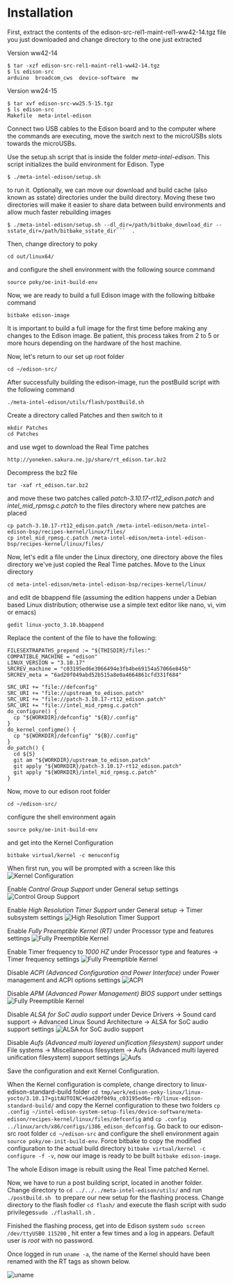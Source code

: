 # Installation

First, extract the contents of the edison-src-rel1-maint-rel1-ww42-14.tgz file you just downloaded and change directory to the one just extracted

Version ww42-14

    $ tar -xzf edison-src-rel1-maint-rel1-ww42-14.tgz
    $ ls edison-src
    arduino  broadcom_cws  device-software  mw

Version ww24-15

    $ tar xvf edison-src-ww25.5-15.tgz
    $ ls edison-src
    Makefile  meta-intel-edison

Connect two USB cables to the Edison board and to the computer where the commands are executing, move the switch next to the microUSBs slots towards the microUSBs.

Use the setup.sh script that is inside the folder *meta-intel-edison*. This script initializes the build environment for Edison. Type

    $ ./meta-intel-edison/setup.sh

to run it. Optionally, we can move our download and build cache (also known as sstate) directories under the build directory. Moving these two directories will make it easier to share data between build environments and allow much faster rebuilding images

    $ ./meta-intel-edison/setup.sh --dl_dir=/path/bitbake_download_dir --sstate_dir=/path/bitbake_sstate_dir```  .

Then, change directory to poky 

    cd out/linux64/

and configure the shell environment with the following source command

    source poky/oe-init-build-env

Now, we are ready to build a full Edison image with the following bitbake command

    bitbake edison-image

It is important to build a full image for the first time before making any changes to the Edison image. Be patient, this process takes from 2 to 5 or more hours depending on the hardware of the host machine.


Now, let's return to our set up root folder

    cd ~/edison-src/

After successfully building the edison-image, run the postBuild script with the following command 

    ./meta-intel-edison/utils/flash/postBuild.sh

Create a directory called Patches and then switch to it

    mkdir Patches
    cd Patches

and use wget to download the Real Time patches

    http://yoneken.sakura.ne.jp/share/rt_edison.tar.bz2

Decompress the bz2 file

    tar -xaf rt_edison.tar.bz2

and move these two patches called *patch-3.10.17-rt12_edison.patch* and *intel_mid_rpmsg.c.patch* to the files directory where new patches are placed

    cp patch-3.10.17-rt12_edison.patch /meta-intel-edison/meta-intel-edison-bsp/recipes-kernel/linux/files/
    cp intel_mid_rpmsg.c.patch /meta-intel-edison/meta-intel-edison-bsp/recipes-kernel/linux/files/

Now, let's edit a file under the Linux directory, one directory above the files directory we've just copied the Real Time patches. Move to the Linux directory

    cd meta-intel-edison/meta-intel-edison-bsp/recipes-kernel/linux/

and edit de bbappend file (assuming the edition happens under a Debian based Linux distribution; otherwise use a simple text editor like nano, vi, vim or emacs)

    gedit linux-yocto_3.10.bbappend
    
Replace the content of the file to have the following:

    FILESEXTRAPATHS_prepend := "${THISDIR}/files:"  
    COMPATIBLE_MACHINE = "edison"  
    LINUX_VERSION = "3.10.17"  
    SRCREV_machine = "c03195ed6e3066494e3fb4be69154a57066e845b"  
    SRCREV_meta = "6ad20f049abd52b515a8e0a4664861cfd331f684"  
      
    SRC_URI += "file://defconfig"  
    SRC_URI += "file://upstream_to_edison.patch"  
    SRC_URI += "file://patch-3.10.17-rt12_edison.patch"  
    SRC_URI += "file://intel_mid_rpmsg.c.patch"  
    do_configure() {  
      cp "${WORKDIR}/defconfig" "${B}/.config"  
    }  
    do_kernel_configme() {  
      cp "${WORKDIR}/defconfig" "${B}/.config"  
    }  
    do_patch() {  
      cd ${S}  
      git am "${WORKDIR}/upstream_to_edison.patch"  
      git apply "${WORKDIR}/patch-3.10.17-rt12_edison.patch"  
      git apply "${WORKDIR}/intel_mid_rpmsg.c.patch"  
    }


Now, move to our edison root folder

    cd ~/edison-src/

configure the shell environment again

    source poky/oe-init-build-env

and get into the Kernel Configuration

    bitbake virtual/kernel -c menuconfig


When first run, you will be prompted with a screen like this ![Kernel Configuration](menuconfig1.png)

Enable *Control Group Support* under General setup settings ![Control Group Support](menuconfig2.png) 

Enable *High Resolution Timer Support* under General setup -> Timer subsystem settings ![High Resolution Timer Support](menuconfig3.png)

Enable *Fully Preemptible Kernel (RT)* under Processor type and features settings ![Fully Preemptible Kernel](menuconfig4.png)

Enable Timer frequency to *1000 HZ* under Processor type and features -> Timer frequency settings ![Fully Preemptible Kernel](menuconfig5.png)

Disable *ACPI (Advanced Configuration and Power Interface)* under Power management and ACPI options settings ![ACPI](menuconfig6.png)

Disable *APM (Advanced Power Management) BIOS support* under  settings ![Fully Preemptible Kernel](menuconfig7.png)

Disable *ALSA for SoC audio support* under Device Drivers -> Sound card support -> Advanced Linux Sound Architecture -> ALSA for SoC audio support settings ![ALSA for SoC audio support](menuconfig8.png)

Disable *Aufs (Advanced multi layered unification filesystem) support* under File systems -> Miscellaneous filesystem -> Aufs (Advanced multi layered unification filesystem) support settings ![Aufs](menuconfig9.png)


Save the configuration and exit Kernel Configuration.

When the Kernel configuration is complete, change directory to linux-edison-standard-build folder ```cd tmp/work/edison-poky-linux/linux-yocto/3.10.17+gitAUTOINC+6ad20f049a_c03195ed6e-r0/linux-edison-standard-build/``` and copy the Kernel configuration to these two folders ```cp .config ~/intel-edison-system-setup-files/device-software/meta-edison/recipes-kernel/linux/files/defconfig``` and ```cp .config ../linux/arch/x86/configs/i386_edison_defconfig```. Go back to our edison-src root folder ```cd ~/edison-src``` and configure the shell environment again ```source poky/oe-init-build-env```. Force bitbake to copy the modified configuration to the actual build directory ```bitbake virtual/kernel -c configure -f -v```, now our image is ready to be built ```bitbake edison-image```.

The whole Edison image is rebuilt using the Real Time patched Kernel.

Now, we have to run a post building script, located in another folder. Change directory to ```cd ../../../meta-intel-edison/utils/``` and run ```./postBuild.sh ``` to prepare our new setup for the flashing process. Change directory to the flash fodler ```cd flash/``` and execute the flash script with sudo privileges```sudo ./flashall.sh``` . 

Finished the flashing process, get into de Edison system ```sudo screen /dev/ttyUSB0 115200``` , hit enter a few times and a log in appears. Default user is *root* with no password.

Once logged in run ```uname -a```, the name of the Kernel should have been renamed with the RT tags as shown below.

![uname](Images/uname.PNG)
